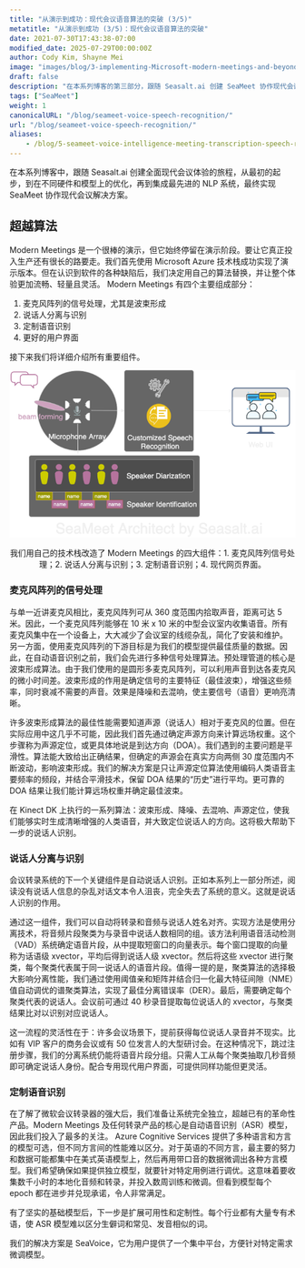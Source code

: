 ```yaml
---
title: "从演示到成功：现代会议语音算法的突破 (3/5)"
metatitle: "从演示到成功 (3/5)：现代会议语音算法的突破"
date: 2021-07-30T17:43:38-07:00
modified_date: 2025-07-29T00:00:00Z
author: Cody Kim, Shayne Mei
image: "images/blog/3-implementing-Microsoft-modern-meetings-and-beyond/SeaMeet animation.gif"
draft: false
description: "在本系列博客的第三部分，跟随 Seasalt.ai 创建 SeaMeet 协作现代会议解决方案的旅程。"
tags: ["SeaMeet"]
weight: 1  
canonicalURL: "/blog/seameet-voice-speech-recognition/"
url: "/blog/seameet-voice-speech-recognition/"
aliases:
    - /blog/5-seameet-voice-intelligence-meeting-transcription-speech-recognition-algorithm-of-modern-meeting/
---
```


在本系列博客中，跟随 Seasalt.ai 创建全面现代会议体验的旅程，从最初的起步，到在不同硬件和模型上的优化，再到集成最先进的 NLP 系统，最终实现 SeaMeet 协作现代会议解决方案。

## 超越算法
Modern Meetings 是一个很棒的演示，但它始终停留在演示阶段。要让它真正投入生产还有很长的路要走。我们首先使用 Microsoft Azure 技术栈成功实现了演示版本。但在认识到软件的各种缺陷后，我们决定用自己的算法替换，并让整个体验更加流畅、轻量且灵活。
Modern Meetings 有四个主要组成部分：

1. 麦克风阵列的信号处理，尤其是波束形成
2. 说话人分离与识别
3. 定制语音识别
4. 更好的用户界面

接下来我们将详细介绍所有重要组件。

<center>
<img src="/images/blog/5-seameet-voice-intelligence-meeting-transcription-speech-recognition-algorithm-of-modern-meeting/tech-stack.png" alt="SeaMeet architect with 4 major components"/>

我们用自己的技术栈改造了 Modern Meetings 的四大组件：1. 麦克风阵列信号处理；2. 说话人分离与识别；3. 定制语音识别；4. 现代网页界面。
</center>

### 麦克风阵列的信号处理
与单一近讲麦克风相比，麦克风阵列可从 360 度范围内拾取声音，距离可达 5 米。因此，一个麦克风阵列能够在 10 米 x 10 米的中型会议室内收集语音。所有麦克风集中在一个设备上，大大减少了会议室的线缆杂乱，简化了安装和维护。
另一方面，使用麦克风阵列的下游目标是为我们的模型提供最佳质量的数据。因此，在自动语音识别之前，我们会先进行多种信号处理算法。预处理管道的核心是波束形成算法。由于我们使用的是圆形多麦克风阵列，可以利用声音到达各麦克风的微小时间差。波束形成的作用是确定信号的主要特征（最佳波束），增强这些频率，同时衰减不需要的声音。效果是降噪和去混响，使主要信号（语音）更响亮清晰。

许多波束形成算法的最佳性能需要知道声源（说话人）相对于麦克风的位置。但在实际应用中这几乎不可能，因此我们首先通过确定声源方向来计算远场权重。这个步骤称为声源定位，或更具体地说是到达方向（DOA）。我们遇到的主要问题是平滑性。算法能大致给出正确结果，但确定的声源会在真实方向两侧 30 度范围内不断波动，影响波束形成。我们的解决方案是只让声源定位算法使用编码人类语音主要频率的频段，并结合平滑技术，保留 DOA 结果的“历史”进行平均。更可靠的 DOA 结果让我们能计算远场权重并确定最佳波束。

在 Kinect DK 上执行的一系列算法：波束形成、降噪、去混响、声源定位，使我们能够实时生成清晰增强的人类语音，并大致定位说话人的方向。这将极大帮助下一步的说话人识别。

### 说话人分离与识别

会议转录系统的下一个关键组件是自动说话人识别。正如本系列上一部分所述，阅读没有说话人信息的杂乱对话文本令人沮丧，完全失去了系统的意义。这就是说话人识别的作用。

通过这一组件，我们可以自动将转录和音频与说话人姓名对齐。实现方法是使用分离技术，将音频片段聚类为与录音中说话人数相同的组。该方法利用语音活动检测（VAD）系统确定语音片段，从中提取短窗口的向量表示。每个窗口提取的向量称为话语级 xvector，平均后得到说话人级 xvector。然后将这些 xvector 进行聚类，每个聚类代表属于同一说话人的语音片段。值得一提的是，聚类算法的选择极大影响分离性能，我们通过使用阈值亲和矩阵并结合归一化最大特征间隙（NME）值自动调优的谱聚类算法，实现了最佳分离错误率（DER）。最后，需要确定每个聚类代表的说话人。会议前可通过 40 秒录音提取每位说话人的 xvector，与聚类结果比对以识别对应说话人。

这一流程的灵活性在于：许多会议场景下，提前获得每位说话人录音并不现实。比如有 VIP 客户的商务会议或有 50 位发言人的大型研讨会。在这种情况下，跳过注册步骤，我们的分离系统仍能将语音片段分组。只需人工从每个聚类抽取几秒音频即可确定说话人身份。配合专用现代用户界面，可提供同样功能但更灵活。

### 定制语音识别

在了解了微软会议转录器的强大后，我们准备让系统完全独立，超越已有的革命性产品。Modern Meetings 及任何转录产品的核心是自动语音识别（ASR）模型，因此我们投入了最多的关注。
Azure Cognitive Services 提供了多种语言和方言的模型可选，但不同方言间的性能难以区分。对于英语的不同方言，最主要的努力和数据可能都集中在美式英语模型上，然后再用带口音的数据微调出各种方言模型。我们希望确保如果提供独立模型，就要针对特定用例进行调优。这意味着要收集数千小时的本地化音频和转录，并投入数周训练和微调。但看到模型每个 epoch 都在进步并兑现承诺，令人非常满足。

有了坚实的基础模型后，下一步是扩展可用性和定制性。每个行业都有大量专有术语，使 ASR 模型难以区分生僻词和常见、发音相似的词。

我们的解决方案是 SeaVoice，它为用户提供了一个集中平台，方便针对特定需求微调模型。
